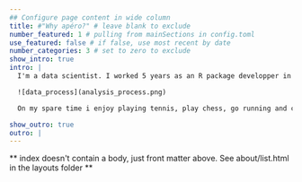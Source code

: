 ```yaml
---
## Configure page content in wide column
title: #"Why apéro?" # leave blank to exclude
number_featured: 1 # pulling from mainSections in config.toml
use_featured: false # if false, use most recent by date
number_categories: 3 # set to zero to exclude
show_intro: true
intro: |
  I'm a data scientist. I worked 5 years as an R package developper in a lab working on marine mammals in France. I was in charge of developping an R package from scripts to ease routine analysis. I have also developed shiny applications and automated reports with quarto which enabled me to get to grips with other computer languages such as html and css to customize the UI experience.

  ![data_process](analysis_process.png)

  On my spare time i enjoy playing tennis, play chess, go running and code ;-)

show_outro: true
outro: |
---
```


** index doesn't contain a body, just front matter above.
See about/list.html in the layouts folder **